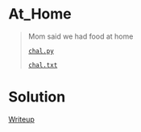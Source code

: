 # At_Home
> Mom said we had food at home
>
> [`chal.py`](./given_files/chal.py)
> 
> [`chal.txt`](./given_files/chal.txt)

# Solution
[Writeup](./solve/writeup.md)
